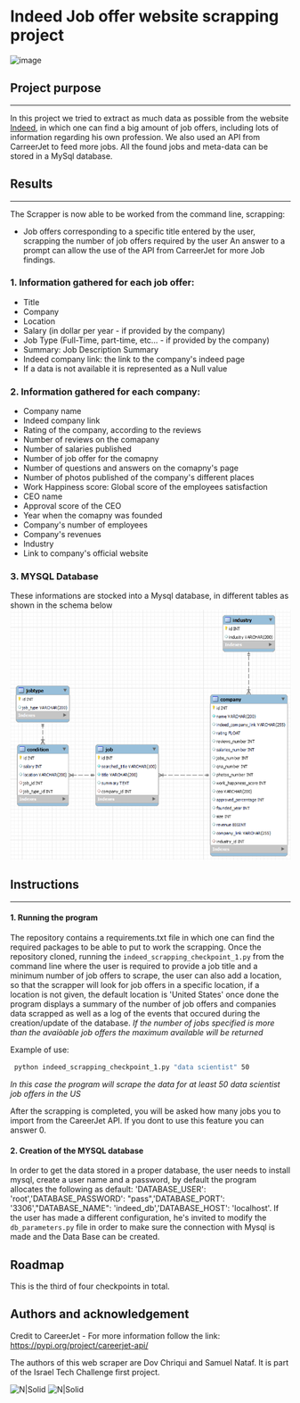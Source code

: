 # Indeed Job offer website scrapping project


![image](https://user-images.githubusercontent.com/93139204/156459023-a6cfaa74-d43d-4c27-992a-9f21f1e40ab3.png)



## Project purpose 
---
In this project we tried to extract as much data as possible from the website [Indeed](https://www.indeed.com/jobs?q=Data%20Scientist&l=United%20States&vjk=92ecfcf3e426868a), in which one can find a big amount of job offers, including lots of information regarding his own profession. We also used an API from CarreerJet to feed more jobs. All the found jobs and meta-data can be stored in a MySql database.

## Results
---
The Scrapper is now able to be worked from the command line, scrapping:
- Job offers corresponding to a specific title entered by the user, scrapping the number of job offers required by the user
An answer to a prompt can allow the use of the API from CarreerJet for more Job findings.

 ### 1. Information gathered for each job offer:
-	Title
- Company
-	Location
-	Salary (in dollar per year - if provided by the company)
-	Job Type (Full-Time, part-time, etc… - if provided by the company)
-	Summary: Job Description Summary
-	Indeed company link: the link to the company's indeed page
-	If a data is not available it is represented as a Null value

### 2. Information gathered for each company:
- Company name
- Indeed company link
- Rating of the company, according to the reviews 
- Number of reviews on the comapany 
- Number of salaries published 
- Number of job offer for the comapny
- Number of questions and answers on the comapny's page
- Number of photos published of the company's different places
- Work Happiness score: Global score of the employees satisfaction
- CEO name
- Approval score of the CEO
- Year when the comapny was founded 
- Company's number of employees 
- Company's revenues 
- Industry
- Link to company's official website

### 3. MYSQL Database
These informations are stocked into a Mysql database, in different tables as shown in the schema below
![N|Solid](https://github.com/chriquidov/ITCscrapping/blob/main/ERM_DB.png?raw=true)

## Instructions 
---
#### 1. Running the program 
The repository contains a requirements.txt file in which one can find the required packages to be able to put to work the scrapping. 
Once the repository cloned, running the ```indeed_scrapping_checkpoint_1.py``` from the command line where the user is required to provide a job title and a minimum number of job offers to scrape, the user can also add a location, so that the scrapper will look for job offers in a specific location, if a location is not given, the default location is 'United States' once done the program displays a summary of the number of job offers and companies data scrapped as well as a log of the events that occured during the creation/update of the database. 
*If the number of jobs specified is more than the avaiòable job offers the maximum available will be returned*

Example of use: 
```bash
 python indeed_scrapping_checkpoint_1.py "data scientist" 50
```
*In this case the program will scrape the data for at least 50 data scientist job offers in the US* 

After the scrapping is completed, you will be asked how many jobs you to import from the CareerJet API. If you dont to use this feature you can answer 0.

#### 2. Creation of the MYSQL database
In order to get the data stored in a proper database, the user needs to install mysql, create a user name and a password, by default the program allocates the following as default: 'DATABASE_USER': 'root','DATABASE_PASSWORD': "pass",'DATABASE_PORT': '3306',"DATABASE_NAME": 'indeed_db','DATABASE_HOST': 'localhost'. If the user has made a different configuration, he's invited to modify the ```db_parameters.py``` file in order to make sure the connection with Mysql is made and the Data Base can be created.

 ## Roadmap
This is the third of four checkpoints in total.

## Authors and acknowledgement 
Credit to CareerJet - For more information follow the link: https://pypi.org/project/careerjet-api/

The authors of this web scraper are Dov Chriqui and Samuel Nataf.
It is part of the Israel Tech Challenge first project.



![N|Solid](https://encrypted-tbn0.gstatic.com/images?q=tbn:ANd9GcQypgIpsSV7mTbOAPAwGwxJ3o0n5lZTelnfeQ&usqp=CAU) ![N|Solid](https://i.pinimg.com/originals/8a/c6/6b/8ac66b8b69031605b3c8fad50fdaf4cc.jpg)


